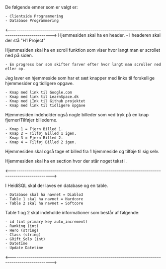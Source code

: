 De følgende emner som er valgt er:

	- Clientside Programmering
	- Database Programmering
<-------------------------------------------------------------------------------------------------->
Hjemmesiden skal ha en header.
	- I headeren skal der stå "H1 Project"

Hjemmesiden skal ha en scroll funktion som viser hvor langt man er scrollet ned på siden.

	- En progress bar som skifter farver efter hvor langt man scroller ned eller op.
	
Jeg laver en hjemmeside som har et sæt knapper med links til forskellige hjemmesider og tidligere opgave.

	- Knap med link til Google.com
	- Knap med link til LearnSpace.dk
	- Knap med LInk til Github projektet
	- Knap med link til tidligere opgave

Hjemmesiden indeholder også nogle billeder som ved tryk på en knap fjerner/Tilføjer billederne.

	- Knap 1 = Fjern Billed 1.
	- Knap 2 = Tilføj Billed 1 igen.
	- Knap 3 = Fjern Billed 2.
	- Knap 4 = Tilføj Billed 2 igen.

Hjemmesiden skal også tage et billed fra 1 hjemmeside og tilføje til sig selv.

Hjemmesiden skal ha en section hvor der står noget tekst i.

<-------------------------------------------------------------------------------------------------->

I HeidiSQL skal der laves en database og en table.

	- Database skal ha navnet = Diablo3
	- Table 1 skal ha navnet = Hardcore
	- Table 2 skal ha navnet = Softcore

Table 1 og 2 skal indeholde informationer som består af følgende:

	- id (int primary key auto_increment)
	- Ranking (int)
	- Hero (string)
	- Class (string)
	- GRift_Solo (int)
	- Datetime
	- Update Datetime
	
<-------------------------------------------------------------------------------------------------->
